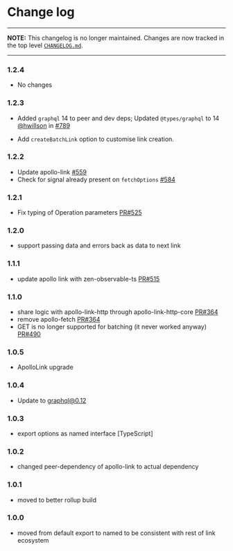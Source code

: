 # Change log

----

**NOTE:** This changelog is no longer maintained. Changes are now tracked in
the top level [`CHANGELOG.md`](https://github.com/apollographql/apollo-link/blob/master/CHANGELOG.md).

----

### 1.2.4

- No changes

### 1.2.3
- Added `graphql` 14 to peer and dev deps; Updated `@types/graphql` to 14  <br/>
  [@hwillson](http://github.com/hwillson) in [#789](https://github.com/apollographql/apollo-link/pull/789)

- Add `createBatchLink` option to customise link creation.

### 1.2.2
- Update apollo-link [#559](https://github.com/apollographql/apollo-link/pull/559)
- Check for signal already present on `fetchOptions` [#584](https://github.com/apollographql/apollo-link/pull/584)

### 1.2.1
- Fix typing of Operation parameters [PR#525](https://github.com/apollographql/apollo-link/pull/525)

### 1.2.0
- support passing data and errors back as data to next link

### 1.1.1
- update apollo link with zen-observable-ts [PR#515](https://github.com/apollographql/apollo-link/pull/515)

### 1.1.0
- share logic with apollo-link-http through apollo-link-http-core [PR#364](https://github.com/apollographql/apollo-link/pull/364)
- remove apollo-fetch [PR#364](https://github.com/apollographql/apollo-link/pull/364)
- GET is no longer supported for batching (it never worked anyway) [PR#490](https://github.com/apollographql/apollo-link/pull/490)

### 1.0.5
- ApolloLink upgrade

### 1.0.4

- Update to graphql@0.12

### 1.0.3
- export options as named interface [TypeScript]

### 1.0.2
- changed peer-dependency of apollo-link to actual dependency

### 1.0.1
- moved to better rollup build

### 1.0.0
- moved from default export to named to be consistent with rest of link ecosystem
